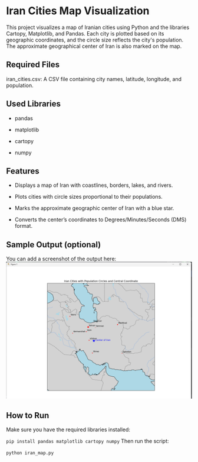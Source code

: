 # Iran Cities Map Visualization
This project visualizes a map of Iranian cities using Python and the libraries Cartopy, Matplotlib, and Pandas. Each city is plotted based on its geographic coordinates, and the circle size reflects the city's population. The approximate geographical center of Iran is also marked on the map.


## Required Files
iran_cities.csv: A CSV file containing city names, latitude, longitude, and population.

## Used Libraries
- pandas

- matplotlib

- cartopy

- numpy

## Features
- Displays a map of Iran with coastlines, borders, lakes, and rivers.

- Plots cities with circle sizes proportional to their populations.

- Marks the approximate geographic center of Iran with a blue star.

- Converts the center’s coordinates to Degrees/Minutes/Seconds (DMS) format.

## Sample Output (optional)
You can add a screenshot of the output here:
![Iran Map](output.png)

## How to Run
Make sure you have the required libraries installed:

``` pip install pandas matplotlib cartopy numpy ```
Then run the script:

``` python iran_map.py ```
